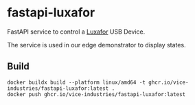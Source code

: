# fastapi-luxafor

FastAPI service to control a [Luxafor](https://luxafor.de) USB Device.

The service is used in our edge demonstrator to display states.

## Build

```
docker buildx build --platform linux/amd64 -t ghcr.io/vice-industries/fastapi-luxafor:latest .
docker push ghcr.io/vice-industries/fastapi-luxafor:latest
```
